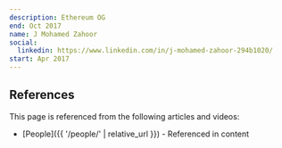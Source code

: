 ```yaml
---
description: Ethereum OG
end: Oct 2017
name: J Mohamed Zahoor
social:
  linkedin: https://www.linkedin.com/in/j-mohamed-zahoor-294b1020/
start: Apr 2017
---
```


## References

This page is referenced from the following articles and videos:

- [People]({{ '/people/' | relative_url }}) - Referenced in content